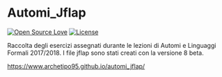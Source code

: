 # Automi_Jflap

[![Open Source Love](https://badges.frapsoft.com/os/v1/open-source.svg?v=103)](https://opensource.org/licenses/Apache-2.0) [![License](https://img.shields.io/badge/license-Apache%202.0-blue.svg)](https://www.apache.org/licenses/LICENSE-2.0)

Raccolta degli esercizi assegnati durante le lezioni di Automi e Linguaggi Formali 2017/2018.
I file jflap sono stati creati con la versione 8 beta.

https://www.archetipo95.github.io/automi_jflap/
